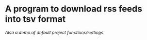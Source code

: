 # A program to download rss feeds into tsv format

*Also a demo of default project functions/settings*
